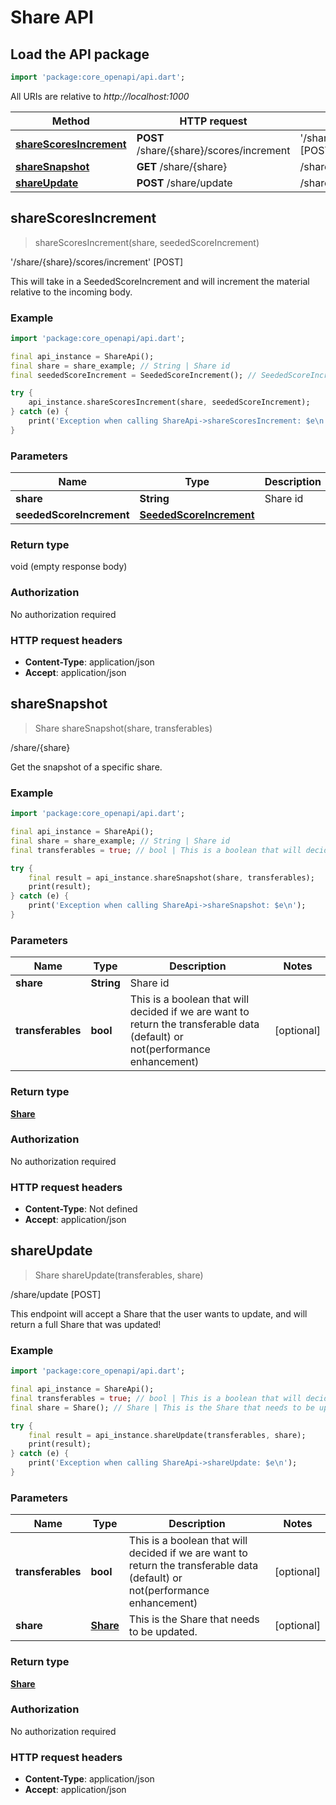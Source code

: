 # Share API

## Load the API package
```dart
import 'package:core_openapi/api.dart';
```

All URIs are relative to *http://localhost:1000*

Method | HTTP request | Description
------------- | ------------- | -------------
[**shareScoresIncrement**](ShareApi#sharescoresincrement) | **POST** /share/\{share\}/scores/increment | '/share/\{share\}/scores/increment' [POST]
[**shareSnapshot**](ShareApi#sharesnapshot) | **GET** /share/\{share\} | /share/\{share\}
[**shareUpdate**](ShareApi#shareupdate) | **POST** /share/update | /share/update [POST]


## **shareScoresIncrement**
> shareScoresIncrement(share, seededScoreIncrement)

'/share/\{share\}/scores/increment' [POST]

This will take in a SeededScoreIncrement and will increment the material relative to the incoming body.

### Example
```dart
import 'package:core_openapi/api.dart';

final api_instance = ShareApi();
final share = share_example; // String | Share id
final seededScoreIncrement = SeededScoreIncrement(); // SeededScoreIncrement | 

try {
    api_instance.shareScoresIncrement(share, seededScoreIncrement);
} catch (e) {
    print('Exception when calling ShareApi->shareScoresIncrement: $e\n');
}
```

### Parameters

Name | Type | Description  | Notes
------------- | ------------- | ------------- | -------------
 **share** | **String**| Share id | 
 **seededScoreIncrement** | [**SeededScoreIncrement**](SeededScoreIncrement)|  | [optional] 

### Return type

void (empty response body)

### Authorization

No authorization required

### HTTP request headers

 - **Content-Type**: application/json
 - **Accept**: application/json



## **shareSnapshot**
> Share shareSnapshot(share, transferables)

/share/\{share\}

Get the snapshot of a specific share.

### Example
```dart
import 'package:core_openapi/api.dart';

final api_instance = ShareApi();
final share = share_example; // String | Share id
final transferables = true; // bool | This is a boolean that will decided if we are want to return the transferable data (default) or not(performance enhancement)

try {
    final result = api_instance.shareSnapshot(share, transferables);
    print(result);
} catch (e) {
    print('Exception when calling ShareApi->shareSnapshot: $e\n');
}
```

### Parameters

Name | Type | Description  | Notes
------------- | ------------- | ------------- | -------------
 **share** | **String**| Share id | 
 **transferables** | **bool**| This is a boolean that will decided if we are want to return the transferable data (default) or not(performance enhancement) | [optional] 

### Return type

[**Share**](Share)

### Authorization

No authorization required

### HTTP request headers

 - **Content-Type**: Not defined
 - **Accept**: application/json



## **shareUpdate**
> Share shareUpdate(transferables, share)

/share/update [POST]

This endpoint will accept a Share that the user wants to update, and will return a full Share that was updated!

### Example
```dart
import 'package:core_openapi/api.dart';

final api_instance = ShareApi();
final transferables = true; // bool | This is a boolean that will decided if we are want to return the transferable data (default) or not(performance enhancement)
final share = Share(); // Share | This is the Share that needs to be updated.

try {
    final result = api_instance.shareUpdate(transferables, share);
    print(result);
} catch (e) {
    print('Exception when calling ShareApi->shareUpdate: $e\n');
}
```

### Parameters

Name | Type | Description  | Notes
------------- | ------------- | ------------- | -------------
 **transferables** | **bool**| This is a boolean that will decided if we are want to return the transferable data (default) or not(performance enhancement) | [optional] 
 **share** | [**Share**](Share)| This is the Share that needs to be updated. | [optional] 

### Return type

[**Share**](Share)

### Authorization

No authorization required

### HTTP request headers

 - **Content-Type**: application/json
 - **Accept**: application/json



